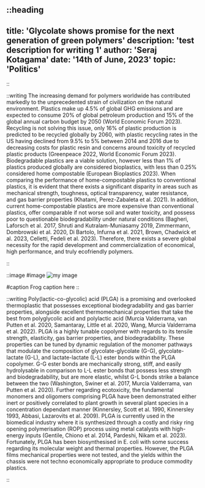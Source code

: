 
::heading
---
title: 'Glycolate shows promise for the next generation of green polymers'
description: 'test description for writing 1'
author: 'Seraj Kotagama'
date: '14th of June, 2023'
topic: 'Politics'
---

::


::writing
The increasing demand for polymers worldwide has contributed markedly to the unprecedented strain of civilization on the natural environment. Plastics make up 4.5% of global GHG emissions and are expected to consume 20% of global petroleum production and 15% of the global annual carbon budget by 2050 (World Economic Forum 2023). Recycling is not solving this issue, only 16% of plastic production is predicted to be recycled globally by 2060, with plastic recycling rates in the US having declined from 9.5% to 5% between 2014 and 2016 due to decreasing costs for plastic resin and concerns around toxicity of recycled plastic products (Greenpeace 2022, World Economic Forum 2023). Biodegradable plastics are a viable solution, however less than 1% of plastics produced globally are considered bioplastics, with less than 0.25% considered home compostable (European Bioplastics 2023). When comparing the performance of home-compostable plastics to conventional plastics, it is evident that there exists a significant disparity in areas such as mechanical strength, toughness, optical transparency, water resistance, and gas barrier properties (Khatami, Perez-Zabaleta et al. 2021). In addition, current home-compostable plastics are more expensive than conventional plastics, offer comparable if not worse soil and water toxicity, and possess poor to questionable biodegradability under natural conditions (Bagheri, Laforsch et al. 2017, Shruti and Kutralam-Muniasamy 2019, Zimmermann, Dombrowski et al. 2020, Di Bartolo, Infurna et al. 2021, Brown, Chadwick et al. 2023, Celletti, Fedeli et al. 2023). Therefore, there exists a severe global necessity for the rapid development and commercialization of economical, high performance, and truly ecofriendly polymers. 

::

::image
#image
![my image](/img/frog_icon.png)

#caption
Frog caption here
::

::writing
Poly(lactic-co-glycolic) acid (PLGA) is a promising and overlooked thermoplastic that possesses exceptional biodegradability and gas barrier properties, alongside excellent thermomechanical properties that take the best from polyglycolic acid and polylactic acid (Murcia Valderrama, van Putten et al. 2020, Samantaray, Little et al. 2020, Wang, Murcia Valderrama et al. 2022). PLGA is a highly tunable copolymer with regards to its tensile strength, elasticity, gas barrier properties, and biodegradability. These properties can be tuned by dynamic regulation of the monomer pathways that modulate the composition of glycolate-glycolate (G-G), glycolate-lactate (G-L), and lactate-lactate (L-L) ester bonds within the PLGA copolymer. G-G ester bonds are mechanically strong, stiff, and easily hydrolysable in comparison to L-L ester bonds that possess less strength and biodegradability, but are more elastic, whilst G-L bonds strike a balance between the two (Washington, Swiner et al. 2017, Murcia Valderrama, van Putten et al. 2020). Further regarding ecotoxicity, the fundamental monomers and oligomers comprising PLGA have been demonstrated either inert or positively correlated to plant growth in several plant species in a concentration dependant manner (Kinnersley, Scott et al. 1990, Kinnersley 1993, Abbasi, Lazarovits et al. 2009). PLGA is currently used in the biomedical industry where it is synthesized through a costly and risky ring opening polymerisation (ROP) process using metal catalysts with high-energy inputs (Gentile, Chiono et al. 2014, Pardeshi, Nikam et al. 2023). Fortunately, PLGA has been biosynthesised in E. coli with some success regarding its molecular weight and thermal properties. However, the PLGA films mechanical properties were not tested, and the yields within the chassis were not techno economically appropriate to produce commodity plastics. 

::
<!-- ![my image](/img/frog_icon.png -->














